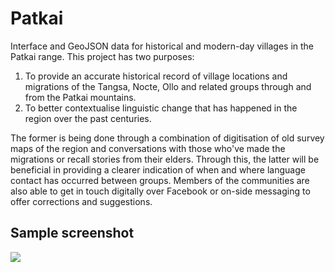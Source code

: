 # Patkai
Interface and GeoJSON data for historical and modern-day villages in the Patkai range. This project has two purposes:

1. To provide an accurate historical record of village locations and migrations of the Tangsa, Nocte, Ollo and related groups through and from the Patkai mountains.
2. To better contextualise linguistic change that has happened in the region over the past centuries.

The former is being done through a combination of digitisation of old survey maps of the region and conversations with those who've made the migrations or recall stories from their elders. Through this, the latter will be beneficial in providing a clearer indication of when and where language contact has occurred between groups. Members of the communities are also able to get in touch digitally over Facebook or on-side messaging to offer corrections and suggestions.

## Sample screenshot
![](http://phonemica.net/github/patkai.png)
